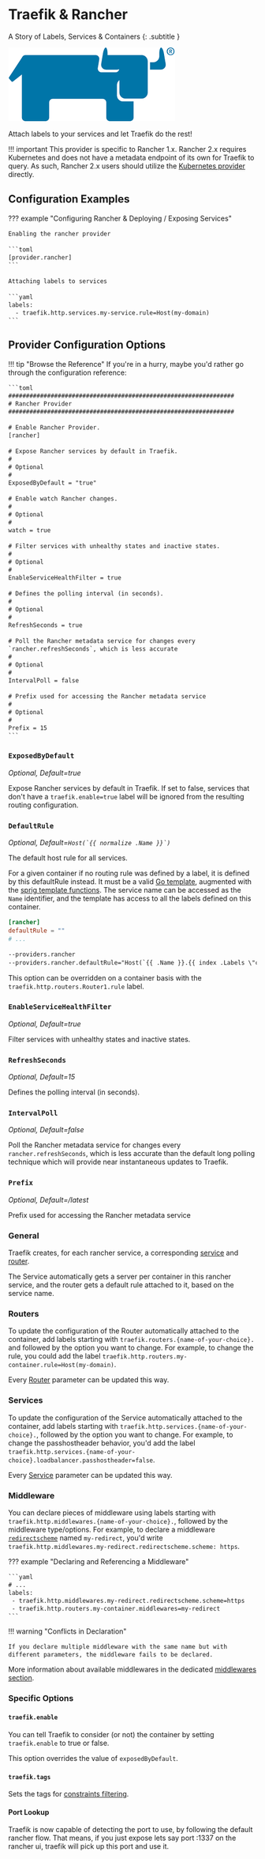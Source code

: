 # Traefik & Rancher

A Story of Labels, Services & Containers
{: .subtitle }

![Rancher](../assets/img/providers/rancher.png)

Attach labels to your services and let Traefik do the rest!

!!! important
    This provider is specific to Rancher 1.x.
    Rancher 2.x requires Kubernetes and does not have a metadata endpoint of its own for Traefik to query.
    As such, Rancher 2.x users should utilize the [Kubernetes provider](./kubernetes-crd.md) directly.

## Configuration Examples

??? example "Configuring Rancher & Deploying / Exposing Services"

    Enabling the rancher provider

    ```toml
    [provider.rancher]
    ```

    Attaching labels to services

    ```yaml
    labels:
      - traefik.http.services.my-service.rule=Host(my-domain)
    ```

## Provider Configuration Options

!!! tip "Browse the Reference"
    If you're in a hurry, maybe you'd rather go through the configuration reference:
    
    ```toml
    ################################################################
    # Rancher Provider
    ################################################################
    
    # Enable Rancher Provider.
    [rancher]
    
    # Expose Rancher services by default in Traefik.
    #
    # Optional
    #
    ExposedByDefault = "true"
    
    # Enable watch Rancher changes.
    #
    # Optional
    #
    watch = true
    
    # Filter services with unhealthy states and inactive states.
    #
    # Optional
    #
    EnableServiceHealthFilter = true
    
    # Defines the polling interval (in seconds).
    #
    # Optional
    #
    RefreshSeconds = true
    
    # Poll the Rancher metadata service for changes every `rancher.refreshSeconds`, which is less accurate
    #
    # Optional
    #
    IntervalPoll = false
    
    # Prefix used for accessing the Rancher metadata service
    #
    # Optional
    #
    Prefix = 15
    ```

### `ExposedByDefault`

_Optional, Default=true_

Expose Rancher services by default in Traefik.
If set to false, services that don't have a `traefik.enable=true` label will be ignored from the resulting routing configuration.

### `DefaultRule`

_Optional, Default=```Host(`{{ normalize .Name }}`)```_

The default host rule for all services.

For a given container if no routing rule was defined by a label, it is defined by this defaultRule instead.
It must be a valid [Go template](https://golang.org/pkg/text/template/),
augmented with the [sprig template functions](http://masterminds.github.io/sprig/).
The service name can be accessed as the `Name` identifier,
and the template has access to all the labels defined on this container.

```toml tab="File"
[rancher]
defaultRule = ""
# ...
```

```txt tab="CLI"
--providers.rancher
--providers.rancher.defaultRule="Host(`{{ .Name }}.{{ index .Labels \"customLabel\"}}`)"
```

This option can be overridden on a container basis with the `traefik.http.routers.Router1.rule` label.

### `EnableServiceHealthFilter`

_Optional, Default=true_

Filter services with unhealthy states and inactive states.

### `RefreshSeconds`

_Optional, Default=15_

Defines the polling interval (in seconds).

### `IntervalPoll`

_Optional, Default=false_

Poll the Rancher metadata service for changes every `rancher.refreshSeconds`,
which is less accurate than the default long polling technique which will provide near instantaneous updates to Traefik.

### `Prefix`

_Optional, Default=/latest_

Prefix used for accessing the Rancher metadata service

### General

Traefik creates, for each rancher service, a corresponding [service](../routing/services/index.md) and [router](../routing/routers/index.md).

The Service automatically gets a server per container in this rancher service, and the router gets a default rule attached to it, based on the service name.

### Routers

To update the configuration of the Router automatically attached to the container, add labels starting with `traefik.routers.{name-of-your-choice}.` and followed by the option you want to change.
For example, to change the rule, you could add the label `traefik.http.routers.my-container.rule=Host(my-domain)`.

Every [Router](../routing/routers/index.md) parameter can be updated this way.

### Services

To update the configuration of the Service automatically attached to the container, add labels starting with `traefik.http.services.{name-of-your-choice}.`,
followed by the option you want to change. For example, to change the passhostheader behavior,
you'd add the label `traefik.http.services.{name-of-your-choice}.loadbalancer.passhostheader=false`.

Every [Service](../routing/services/index.md) parameter can be updated this way.

### Middleware

You can declare pieces of middleware using labels starting with `traefik.http.middlewares.{name-of-your-choice}.`, followed by the middleware type/options.
For example, to declare a middleware [`redirectscheme`](../middlewares/redirectscheme.md) named `my-redirect`, you'd write `traefik.http.middlewares.my-redirect.redirectscheme.scheme: https`.

??? example "Declaring and Referencing a Middleware"
    
    ```yaml
    # ...
    labels:
     - traefik.http.middlewares.my-redirect.redirectscheme.scheme=https
     - traefik.http.routers.my-container.middlewares=my-redirect
    ```

!!! warning "Conflicts in Declaration"

    If you declare multiple middleware with the same name but with different parameters, the middleware fails to be declared.

More information about available middlewares in the dedicated [middlewares section](../middlewares/overview.md).

### Specific Options

#### `traefik.enable`

You can tell Traefik to consider (or not) the container by setting `traefik.enable` to true or false.

This option overrides the value of `exposedByDefault`.

#### `traefik.tags`

Sets the tags for [constraints filtering](./overview.md#constraints-configuration).

#### Port Lookup

Traefik is now capable of detecting the port to use, by following the default rancher flow.
That means, if you just expose lets say port :1337 on the rancher ui, traefik will pick up this port and use it.
